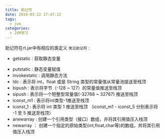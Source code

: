 ```yaml
---
title: 助记符
date: 2019-03-22 17:47:22
tags:
  - jvm
categories:
  - JVM学习
---
```


助记符在rt.jar中有相应的类定义
`常见助记符：`

- getstatic : 获取静态变量

<!-- more -->

- putstatic : 静态变量赋值
- invokestatic : 调用静态方法
- ldc : 表示将 int，float 或是 String 类型的常量值从常量池提送至栈顶
- bipush : 表示将字节（-128 ~ 127）的常量值推送至栈顶
- sipush : 表示将一个短整型常量值(-32768 ~ 32767) 推送至栈顶
- iconst_m1 : 表示将int类型-1推送至栈顶
- iconst_1 : 表示将 int 类型 1 推送至栈顶 （iconst_m1 - iconst_5 分别表示将 -1 至 5 推送至栈顶）
- anewarray : 创建一个引用类型（接口）数组，并将其引用值压入栈顶
- newarray ： 创建一个指定的原始类型(int,float,char等)的数组，并将其引用值压入栈顶
